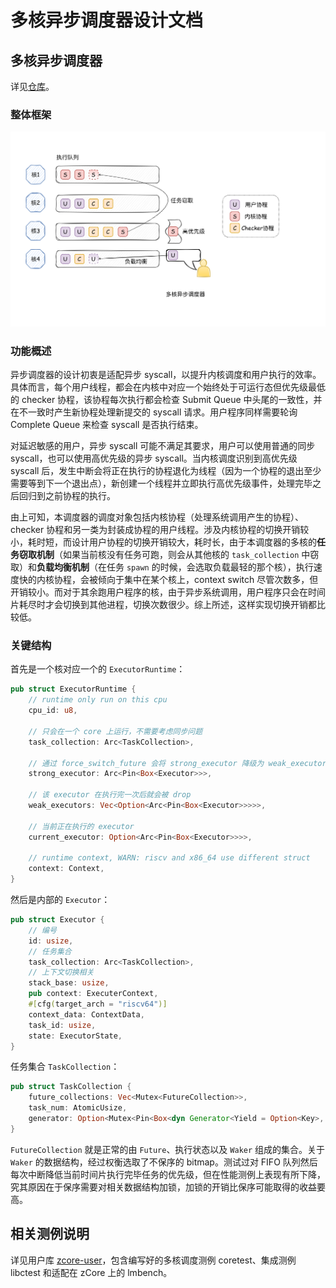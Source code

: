 # 多核异步调度器设计文档

## 多核异步调度器

详见[仓库](https://github.com/OSLab-zCore/PreemptiveScheduler/tree/yuzc)。

### 整体框架

![](./图片/executor.png)

### 功能概述

异步调度器的设计初衷是适配异步 syscall，以提升内核调度和用户执行的效率。具体而言，每个用户线程，都会在内核中对应一个始终处于可运行态但优先级最低的 checker 协程，该协程每次执行都会检查 Submit Queue 中头尾的一致性，并在不一致时产生新协程处理新提交的 syscall 请求。用户程序同样需要轮询 Complete Queue 来检查 syscall 是否执行结束。

对延迟敏感的用户，异步 syscall 可能不满足其要求，用户可以使用普通的同步 syscall，也可以使用高优先级的异步 syscall。当内核调度识别到高优先级 syscall 后，发生中断会将正在执行的协程退化为线程（因为一个协程的退出至少需要等到下一个退出点），新创建一个线程并立即执行高优先级事件，处理完毕之后回归到之前协程的执行。

由上可知，本调度器的调度对象包括内核协程（处理系统调用产生的协程）、checker 协程和另一类为封装成协程的用户线程。涉及内核协程的切换开销较小，耗时短，而设计用户协程的切换开销较大，耗时长，由于本调度器的多核的**任务窃取机制**（如果当前核没有任务可跑，则会从其他核的 `task_collection` 中窃取）和**负载均衡机制**（在任务 `spawn` 的时候，会选取负载最轻的那个核），执行速度快的内核协程，会被倾向于集中在某个核上，context switch 尽管次数多，但开销较小。而对于其余跑用户程序的核，由于异步系统调用，用户程序只会在时间片耗尽时才会切换到其他进程，切换次数很少。综上所述，这样实现切换开销都比较低。

### 关键结构

首先是一个核对应一个的 `ExecutorRuntime`：

```rust
pub struct ExecutorRuntime {
    // runtime only run on this cpu
    cpu_id: u8,

    // 只会在一个 core 上运行，不需要考虑同步问题
    task_collection: Arc<TaskCollection>,

    // 通过 force_switch_future 会将 strong_executor 降级为 weak_executor
    strong_executor: Arc<Pin<Box<Executor>>>,

    // 该 executor 在执行完一次后就会被 drop
    weak_executors: Vec<Option<Arc<Pin<Box<Executor>>>>>,

    // 当前正在执行的 executor
    current_executor: Option<Arc<Pin<Box<Executor>>>>,

    // runtime context, WARN: riscv and x86_64 use different struct
    context: Context,
}
```

然后是内部的 `Executor`：

```rust
pub struct Executor {
    // 编号
    id: usize,
    // 任务集合
    task_collection: Arc<TaskCollection>,
  	// 上下文切换相关
    stack_base: usize,
    pub context: ExecuterContext,
    #[cfg(target_arch = "riscv64")]
    context_data: ContextData,
    task_id: usize,
    state: ExecutorState,
}
```

任务集合 `TaskCollection`：

```rust
pub struct TaskCollection {
    future_collections: Vec<Mutex<FutureCollection>>,
    task_num: AtomicUsize,
    generator: Option<Mutex<Pin<Box<dyn Generator<Yield = Option<Key>, Return = ()>>>>>,
}
```

`FutureCollection` 就是正常的由 `Future`、执行状态以及 `Waker` 组成的集合。关于 `Waker` 的数据结构，经过权衡选取了不保序的 bitmap。测试过对 FIFO 队列然后每次中断降低当前时间片执行完毕任务的优先级，但在性能测例上表现有所下降，究其原因在于保序需要对相关数据结构加锁，加锁的开销比保序可能取得的收益要高。

## 相关测例说明

详见用户库 [zcore-user](https://github.com/OSLab-zCore/zcore-user)，包含编写好的多核调度测例 coretest、集成测例 libctest 和适配在 zCore 上的 lmbench。
